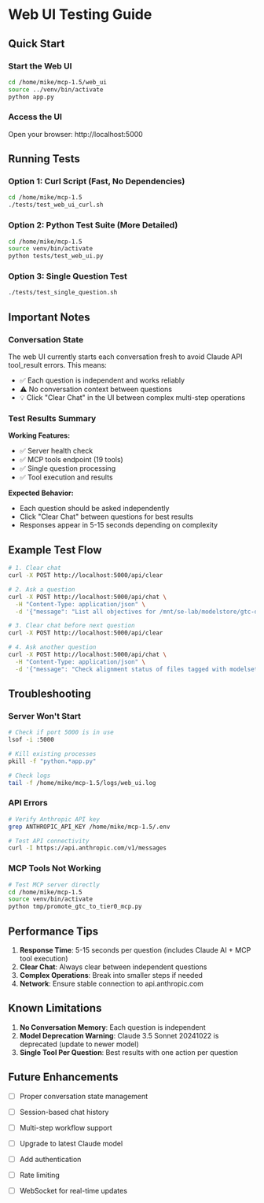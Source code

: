 # Web UI Testing Guide

## Quick Start

### Start the Web UI
```bash
cd /home/mike/mcp-1.5/web_ui
source ../venv/bin/activate
python app.py
```

### Access the UI
Open your browser: http://localhost:5000

## Running Tests

### Option 1: Curl Script (Fast, No Dependencies)
```bash
cd /home/mike/mcp-1.5
./tests/test_web_ui_curl.sh
```

### Option 2: Python Test Suite (More Detailed)
```bash
cd /home/mike/mcp-1.5
source venv/bin/activate
python tests/test_web_ui.py
```

### Option 3: Single Question Test
```bash
./tests/test_single_question.sh
```

## Important Notes

### Conversation State
The web UI currently starts each conversation fresh to avoid Claude API tool_result errors. This means:
- ✅ Each question is independent and works reliably
- ⚠️ No conversation context between questions
- 💡 Click "Clear Chat" in the UI between complex multi-step operations

### Test Results Summary

**Working Features:**
- ✅ Server health check
- ✅ MCP tools endpoint (19 tools)
- ✅ Single question processing
- ✅ Tool execution and results

**Expected Behavior:**
- Each question should be asked independently
- Click "Clear Chat" between questions for best results
- Responses appear in 5-15 seconds depending on complexity

## Example Test Flow

```bash
# 1. Clear chat
curl -X POST http://localhost:5000/api/clear

# 2. Ask a question
curl -X POST http://localhost:5000/api/chat \
  -H "Content-Type: application/json" \
  -d '{"message": "List all objectives for /mnt/se-lab/modelstore/gtc-demo-models/"}'

# 3. Clear chat before next question
curl -X POST http://localhost:5000/api/clear

# 4. Ask another question
curl -X POST http://localhost:5000/api/chat \
  -H "Content-Type: application/json" \
  -d '{"message": "Check alignment status of files tagged with modelsetid=hs-GTC-0002"}'
```

## Troubleshooting

### Server Won't Start
```bash
# Check if port 5000 is in use
lsof -i :5000

# Kill existing processes
pkill -f "python.*app.py"

# Check logs
tail -f /home/mike/mcp-1.5/logs/web_ui.log
```

### API Errors
```bash
# Verify Anthropic API key
grep ANTHROPIC_API_KEY /home/mike/mcp-1.5/.env

# Test API connectivity
curl -I https://api.anthropic.com/v1/messages
```

### MCP Tools Not Working
```bash
# Test MCP server directly
cd /home/mike/mcp-1.5
source venv/bin/activate
python tmp/promote_gtc_to_tier0_mcp.py
```

## Performance Tips

1. **Response Time**: 5-15 seconds per question (includes Claude AI + MCP tool execution)
2. **Clear Chat**: Always clear between independent questions
3. **Complex Operations**: Break into smaller steps if needed
4. **Network**: Ensure stable connection to api.anthropic.com

## Known Limitations

1. **No Conversation Memory**: Each question is independent
2. **Model Deprecation Warning**: Claude 3.5 Sonnet 20241022 is deprecated (update to newer model)
3. **Single Tool Per Question**: Best results with one action per question

## Future Enhancements

- [ ] Proper conversation state management
- [ ] Session-based chat history
- [ ] Multi-step workflow support
- [ ] Upgrade to latest Claude model
- [ ] Add authentication
- [ ] Rate limiting
- [ ] WebSocket for real-time updates

